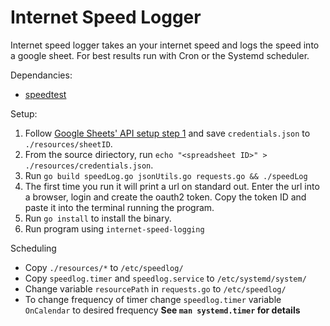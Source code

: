 # Internet Speed Logger

Internet speed logger takes an your internet speed and logs the speed into a google sheet.
For best results run with Cron or the Systemd scheduler. 

Dependancies: 
- [speedtest](https://github.com/sivel/speedtest-cli)

Setup: 
1. Follow [Google Sheets' API setup step 1](https://developers.google.com/sheets/api/quickstart/go) and save `credentials.json` to `./resources/sheetID`. 
2. From the source diriectory, run `echo "<spreadsheet ID>" > ./resources/credentials.json`.
3. Run `go build speedLog.go jsonUtils.go requests.go && ./speedLog`
4. The first time you run it will print a url on standard out. Enter the url into a browser, login and create the oauth2 token. Copy the token ID and paste it into the terminal running the program. 
5. Run `go install` to install the binary.
6. Run program using `internet-speed-logging`

Scheduling
- Copy `./resources/*` to `/etc/speedlog/`
- Copy `speedlog.timer` and `speedlog.service` to `/etc/systemd/system/`
- Change variable `resourcePath` in `requests.go` to `/etc/speedlog/`
- To change frequency of timer change `speedlog.timer` variable `OnCalendar` to desired frequency **See `man systemd.timer` for details**
